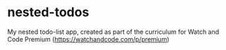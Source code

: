 # nested-todos
My nested todo-list app, created as part of the curriculum for Watch and Code Premium (https://watchandcode.com/p/premium)
